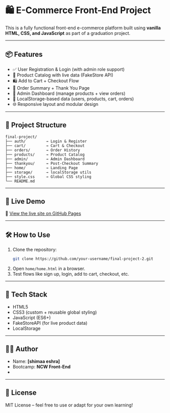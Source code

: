 ﻿# 🛍️ E-Commerce Front-End Project

This is a fully functional front-end e-commerce platform built using **vanilla HTML, CSS, and JavaScript** as part of a graduation project.

---

## 📦 Features

- ✅ User Registration & Login (with admin role support)
- 🛒 Product Catalog with live data (FakeStore API)
- 🛍️ Add to Cart + Checkout Flow
- 📑 Order Summary + Thank You Page
- 🔐 Admin Dashboard (manage products + view orders)
- 📁 LocalStorage-based data (users, products, cart, orders)
- 🌐 Responsive layout and modular design

---

## 📁 Project Structure

```
final-project/
├── auth/         → Login & Register
├── cart/         → Cart & Checkout
├── orders/       → Order History
├── products/     → Product Catalog
├── admin/        → Admin Dashboard
├── thankyou/     → Post-Checkout Summary
├── home/         → Landing Page
├── storage/      → localStorage utils
├── style.css     → Global CSS styling
└── README.md
```

---

## 🚀 Live Demo

🔗 [View the live site on GitHub Pages](https://shimaaeshra.github.io/final-project-2/home/index.html)  


---

## 🛠️ How to Use

1. Clone the repository:
   ```bash
   git clone https://github.com/your-username/final-project-2.git
   ```
2. Open `home/home.html` in a browser.
3. Test flows like sign up, login, add to cart, checkout, etc.

---

## 📌 Tech Stack

- HTML5
- CSS3 (custom + reusable global styling)
- JavaScript (ES6+)
- FakeStoreAPI (for live product data)
- LocalStorage

---

## 👨‍💻 Author

- Name: **[shimaa eshra]**
- Bootcamp: **NCW Front-End**
-

---

## 📜 License

MIT License – feel free to use or adapt for your own learning!
